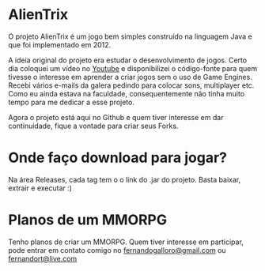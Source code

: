 # AlienTrix

O projeto AlienTrix é um jogo bem simples construído na linguagem Java e que foi implementado em 2012. 

A ideia original do projeto era estudar o desenvolvimento de jogos. Certo dia coloquei um vídeo no [Youtube](https://www.youtube.com/watch?v=SQK7QYAdFSk) e disponibilizei o código-fonte para quem tivesse o interesse em aprender a criar jogos sem o uso de Game Engines. Recebi vários e-mails da galera pedindo para colocar sons, multiplayer etc. Como eu ainda estava na faculdade, consequentemente não tinha muito tempo para me dedicar a esse projeto. 

Agora o projeto está aqui no Github e quem tiver interesse em dar continuidade, fique a vontade para criar seus Forks. 

# Onde faço download para jogar?

Na área Releases, cada tag tem o o link do .jar do projeto. Basta baixar, extrair e executar :)

# Planos de um MMORPG

Tenho planos de criar um MMORPG. Quem tiver interesse em participar, pode entrar em contato comigo no fernandogalloro@gmail.com ou fernandort@live.com






